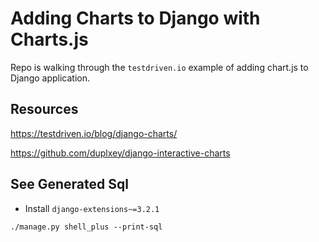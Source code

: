 # Adding Charts to Django with Charts.js

Repo is walking through the `testdriven.io` example of adding chart.js to Django application.

## Resources

https://testdriven.io/blog/django-charts/

https://github.com/duplxey/django-interactive-charts



## See Generated Sql

* Install `django-extensions~=3.2.1`

```shell
./manage.py shell_plus --print-sql
```

